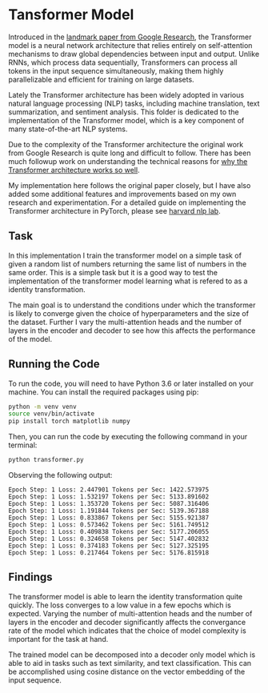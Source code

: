 # Tansformer Model

Introduced in the [landmark paper from Google Research](https://arxiv.org/abs/1706.03762), the Transformer model is a neural network architecture that relies entirely on self-attention mechanisms to draw global dependencies between input and output. 
Unlike RNNs, which process data sequentially, Transformers can process all tokens in the input sequence simultaneously, making them highly parallelizable and efficient for training on large datasets.

Lately the Transformer architecture has been widely adopted in various natural language processing (NLP) tasks, including machine translation, text summarization, and sentiment analysis. This folder is dedicated to the implementation of the Transformer model, which is a key component of many state-of-the-art NLP systems.

Due to the complexity of the Transformer architecture the original work from Google Research is quite long and difficult to follow.
There has been much followup work on understanding the technical reasons for [why the Transformer architecture works so well](https://nlp.seas.harvard.edu/2018/04/03/attention.html).

My implementation here follows the original paper closely, but I have also added some additional features and improvements based on my own research and experimentation. For a detailed guide on implementing the Transformer architecture in PyTorch, please see [harvard nlp lab](https://nlp.seas.harvard.edu/2018/04/03/attention.html).

## Task
In this implementation I train the transformer model on a simple task of given a random list of numbers returning the
same list of numbers in the same order. This is a simple task but it is a good way to test the implementation of the transformer model learning what is refered to as a identity transformation.

The main goal is to understand the conditions under which the transformer is likely to converge given the choice of hyperparameters and the size of the dataset. Further I vary the multi-attention heads and the number of layers in the encoder and decoder to see how this affects the performance of the model.

## Running the Code
To run the code, you will need to have Python 3.6 or later installed on your machine. You can install the required packages using pip:
```bash
python -m venv venv
source venv/bin/activate
pip install torch matplotlib numpy
```
Then, you can run the code by executing the following command in your terminal:
```bash
python transformer.py
```
Observing the following output:
```text
Epoch Step: 1 Loss: 2.447901 Tokens per Sec: 1422.573975
Epoch Step: 1 Loss: 1.532197 Tokens per Sec: 5133.891602
Epoch Step: 1 Loss: 1.353720 Tokens per Sec: 5087.316406
Epoch Step: 1 Loss: 1.191844 Tokens per Sec: 5139.367188
Epoch Step: 1 Loss: 0.833867 Tokens per Sec: 5155.921387
Epoch Step: 1 Loss: 0.573462 Tokens per Sec: 5161.749512
Epoch Step: 1 Loss: 0.409838 Tokens per Sec: 5177.206055
Epoch Step: 1 Loss: 0.324658 Tokens per Sec: 5147.402832
Epoch Step: 1 Loss: 0.374183 Tokens per Sec: 5127.325195
Epoch Step: 1 Loss: 0.217464 Tokens per Sec: 5176.815918
```

## Findings
The transformer model is able to learn the identity transformation quite quickly. The loss converges to a low value in a few epochs which is expected. Varying the number of multi-attention heads and the number of layers in the encoder and decoder significantly affects the convergance rate of the model which indicates that the choice of model complexity is important for the task at hand.

The trained model can be decomposed into a decoder only model which is able to aid in tasks such as text similarity, and
text classification. This can be accomplished using cosine distance on the vector embedding of the input sequence.
